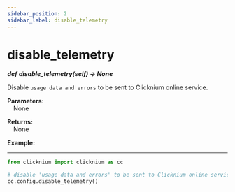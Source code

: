 ```yaml
---
sidebar_position: 2
sidebar_label: disable_telemetry
---
```

# disable_telemetry

***def disable_telemetry(self) -> None*** 

Disable `usage data and errors` to be sent to Clicknium online service.

**Parameters:**  
    &emsp;None

**Returns:**  
    &emsp;None

**Example:**
***
```python
from clicknium import clicknium as cc

# disable 'usage data and errors' to be sent to Clicknium online service
cc.config.disable_telemetry()

```